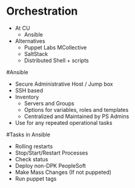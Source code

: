 <!SLIDE subsection>
# Orchestration
* At CU
  * Ansible
* Alternatives
  * Puppet Labs MCollective
  * SaltStack
  * Distributed Shell + scripts

<!SLIDE>
#Ansible
* Secure Administrative Host / Jump box
* SSH based
* Inventory
  * Servers and Groups
  * Options for variables, roles and templates
  * Centralized and Maintained by PS Admins
* Use for any repeated operational tasks

<!SLIDE>
#Tasks in Ansible
* Rolling restarts
* Stop/Start/Restart Processes
* Check status
* Deploy non-DPK PeopleSoft
* Make Mass Changes (If not puppeted)
* Run puppet tags
